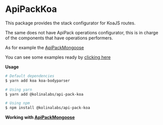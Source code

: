 # ApiPackKoa

This package provides the stack configurator for KoaJS routes.

The same does not have ApiPack operations configurator,
this is in charge of the components that have operations performers.

As for example the [ApiPackMongoose](mongoose.html#with-apipackkoa)

You can see some examples ready by [clicking here](https://github.com/kolinalabs/nodejs-api-pack-samples)

**Usage**

```bash
# Default dependencies
$ yarn add koa koa-bodyparser

# Using yarn
$ yarn add @kolinalabs/api-pack-koa

# Using npm
$ npm install @kolinalabs/api-pack-koa

```

**Working with [ApiPackMongoose](mongoose.html#with-apipackkoa)**
